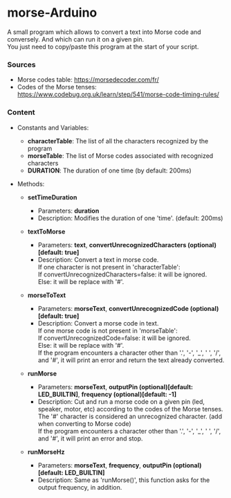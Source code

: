 # morse-Arduino
A small program which allows to convert a text into Morse code and conversely. And which can run it on a given pin.<br>
You just need to copy/paste this program at the start of your script.<br>

### Sources

* Morse codes table: https://morsedecoder.com/fr/
* Codes of the Morse tenses: https://www.codebug.org.uk/learn/step/541/morse-code-timing-rules/

### Content

* Constants and Variables:
  * **characterTable**: The list of all the characters recognized by the program 
  * **morseTable**: The list of Morse codes associated with recognized characters
  * **DURATION**: The duration of one time (by default: 200ms)

* Methods:
  * **setTimeDuration**
    * Parameters: **duration**
    * Description: Modifies the duration of one 'time'. (default: 200ms)

  * **textToMorse**
    * Parameters: **text**, **convertUnrecognizedCharacters (optional)[default: true]**
    * Description: Convert a text in morse code. <br>
        If one character is not present in 'characterTable': <br>
        If convertUnrecognizedCharacters=false: it will be ignored. <br>
        Else: it will be replace with '#'. <br>
        
  * **morseToText**
    * Parameters: **morseText**, **convertUnrecognizedCode (optional)[default: true]**
    * Description: Convert a morse code in text. <br>
      If one morse code is not present in 'morseTable': <br>
      If convertUnrecognizedCode=false: it will be ignored. <br>
      Else: it will be replace with '#'. <br>
      If the program encounters a character other than '.', '-', '_', ' ', '/', and '#', it will print an error and return the text already converted. <br>
      
  * **runMorse**
    * Parameters: **morseText**, **outputPin (optional)[default: LED_BUILTIN]**, **frequency (optional)[default: -1]**
    * Description: Cut and run a morse code on a given pin (led, speaker, motor, etc) according to the codes of the Morse tenses. <br>
      The '#' character is considered an unrecognized character. (add when converting to Morse code) <br>
      If the program encounters a character other than '.', '-', '_', ' ', '/', and '#', it will print an error and stop. <br>
      
  * **runMorseHz**
    * Parameters: **morseText**, **frequency**, **outputPin (optional)[default: LED_BUILTIN]**
    * Description: Same as 'runMorse()', this function asks for the output frequency, in addition.
